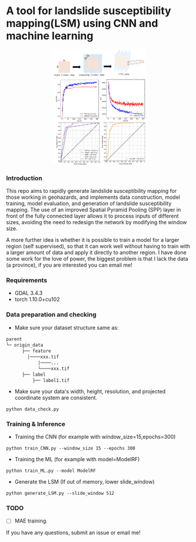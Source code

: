# A tool for landslide susceptibility mapping(LSM) using CNN and machine learning
<div align=center>
<img src="doc/log.png" width="50%">
</div>

### Introduction
This repo aims to rapidly  generate landslide susceptibility mapping for those working in geohazards, 
and implements data construction, model training, model evaluation, and generation of landslide susceptibility mapping.
The use of an improved Spatial Pyramid Pooling (SPP) layer in front of the fully connected layer allows it to process inputs of different sizes, 
avoiding the need to redesign the network by modifying the window size.

A more further idea is whether it is possible to train a model for a larger region (self supervised), 
so that it can work well without having to train with a larger amount of data and apply it directly to another region. 
I have done some work for the love of power, the biggest problem is that I lack the data (a province),
if you are interested you can email me!
### Requirements
- GDAL  3.4.3
- torch 1.10.0+cu102
### Data preparation and checking
- Make sure your dataset structure same as:
```
parent
└─ origin_data
      ├── feature
	    |────xxx.tif
            |────...
            └────xxx.tif
      ├── label
	      ├── label1.tif
```
- Make sure your data's width, height, resolution, and projected coordinate system are consistent.
```
python data_check.py
```
### Training & Inference
- Training the CNN (for example with window_size=15,epochs=300)
```
python train_CNN.py --window_size 15 --epochs 300
```
- Training the ML (for example with model=ModelRF)
```
python train_ML.py --model ModelRF
```
- Generate the LSM (If out of memory, lower slide_window)
```
python generate_LSM.py --slide_window 512
```
### TODO
- [ ] MAE training.

If you have any questions, submit an issue or email me!
